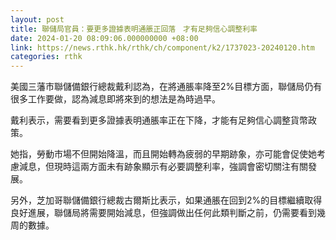 ```yaml
---
layout: post
title: 聯儲局官員：要更多證據表明通脹正回落　才有足夠信心調整利率
date: 2024-01-20 08:09:06.000000000 +08:00
link: https://news.rthk.hk/rthk/ch/component/k2/1737023-20240120.htm
categories: rthk
---
```


美國三藩市聯儲備銀行總裁戴利認為，在將通脹率降至2%目標方面，聯儲局仍有很多工作要做，認為減息即將來到的想法是為時過早。

戴利表示，需要看到更多證據表明通脹率正在下降，才能有足夠信心調整貨幣政策。

她指，勞動市場不但開始降溫，而且開始轉為疲弱的早期跡象，亦可能會促使她考慮減息，但現時這兩方面未有跡象顯示有必要調整利率，強調會密切關注有關發展。

另外，芝加哥聯儲備銀行總裁古爾斯比表示，如果通脹在回到2%的目標繼續取得良好進展，聯儲局將需要開始減息，但強調做出任何此類判斷之前，仍需要看到幾周的數據。
